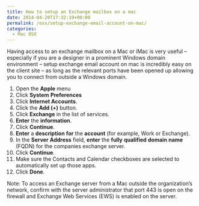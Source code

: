 ```yaml
---
title: How to setup an Exchange mailbox on a mac
date: 2014-04-20T17:32:19+00:00
permalink: /osx/setup-exchange-email-account-on-mac/
categories:
  - Mac OSX
---
```

Having access to an exchange mailbox on a Mac or iMac is very useful – especially if you are a designer in a prominent Windows domain environment – setup exchange email account on mac is incredibly easy on the client site – as long as the relevant ports have been opened up allowing you to connect from outside a Windows domain.

  1. Open the **Apple** menu
  2. Click **System** **Preferences**
  3. Click **Internet Accounts**.
  4. Click the **Add (+)** button.
  5. Click **Exchange** in the list of services.
  6. **Enter** the **information**.
  7. Click **Continue**.
  8. **Enter** a **description** **for** the **account** (for example, Work or Exchange).
  9. In the **Server** **Address** field, **enter** the **fully** **qualified** **domain** **name** (FQDN) for the companies exchange server.
 10. Click **Continue**.
 11. Make sure the Contacts and Calendar checkboxes are selected to automatically set up those apps.
 12. Click **Done**.

Note: To access an Exchange server from a Mac outside the organization’s network, confirm with the server administrator that port 443 is open on the firewall and Exchange Web Services (EWS) is enabled on the server.
